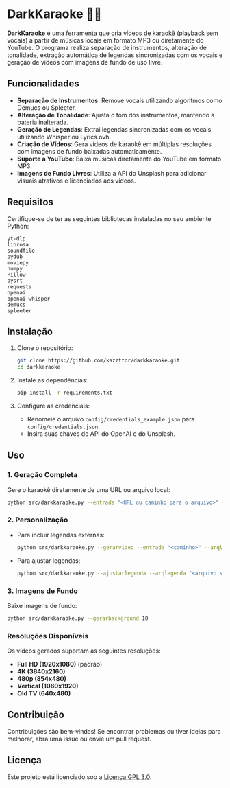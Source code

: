 # DarkKaraoke 🎤🎶

**DarkKaraoke** é uma ferramenta que cria vídeos de karaokê (playback sem vocais) a partir de músicas locais em formato MP3 ou diretamente do YouTube. O programa realiza separação de instrumentos, alteração de tonalidade, extração automática de legendas sincronizadas com os vocais e geração de vídeos com imagens de fundo de uso livre.

## Funcionalidades
- **Separação de Instrumentos**: Remove vocais utilizando algoritmos como Demucs ou Spleeter.
- **Alteração de Tonalidade**: Ajusta o tom dos instrumentos, mantendo a bateria inalterada.
- **Geração de Legendas**: Extrai legendas sincronizadas com os vocais utilizando Whisper ou Lyrics.ovh.
- **Criação de Vídeos**: Gera vídeos de karaokê em múltiplas resoluções com imagens de fundo baixadas automaticamente.
- **Suporte a YouTube**: Baixa músicas diretamente do YouTube em formato MP3.
- **Imagens de Fundo Livres**: Utiliza a API do Unsplash para adicionar visuais atrativos e licenciados aos vídeos.

## Requisitos
Certifique-se de ter as seguintes bibliotecas instaladas no seu ambiente Python:

```
yt-dlp
librosa
soundfile
pydub
moviepy
numpy
Pillow
pysrt
requests
openai
openai-whisper
demucs
spleeter
```

## Instalação
1. Clone o repositório:
   ```bash
   git clone https://github.com/kazzttor/darkkaraoke.git
   cd darkkaraoke
   ```

2. Instale as dependências:
   ```bash
   pip install -r requirements.txt
   ```

3. Configure as credenciais:
   - Renomeie o arquivo `config/credentials_example.json` para `config/credentials.json`.
   - Insira suas chaves de API do OpenAI e do Unsplash.

## Uso
### 1. Geração Completa
Gere o karaokê diretamente de uma URL ou arquivo local:
```bash
python src/darkkaraoke.py --entrada "<URL ou caminho para o arquivo>" --artista "Nome do Artista" --song "Título da Música" --key_shift <número de semitons> --legenda whisper
```

### 2. Personalização
- Para incluir legendas externas:
  ```bash
  python src/darkkaraoke.py --gerarvideo --entrada "<caminho>" --arqlegenda "<arquivo.srt>" --artista "Nome do Artista" --song "Título da Música" --key_shift <número de semitons>
  ```

- Para ajustar legendas:
  ```bash
  python src/darkkaraoke.py --ajustarlegenda --arqlegenda "<arquivo.srt>" --artista "Nome do Artista" --song "Título da Música"
  ```

### 3. Imagens de Fundo
Baixe imagens de fundo:
```bash
python src/darkkaraoke.py --gerarbackground 10
```

### Resoluções Disponíveis
Os vídeos gerados suportam as seguintes resoluções:
- **Full HD (1920x1080)** (padrão)
- **4K (3840x2160)**
- **480p (854x480)**
- **Vertical (1080x1920)**
- **Old TV (640x480)**

## Contribuição
Contribuições são bem-vindas! Se encontrar problemas ou tiver ideias para melhorar, abra uma issue ou envie um pull request.

## Licença
Este projeto está licenciado sob a [Licença GPL 3.0](LICENSE).
